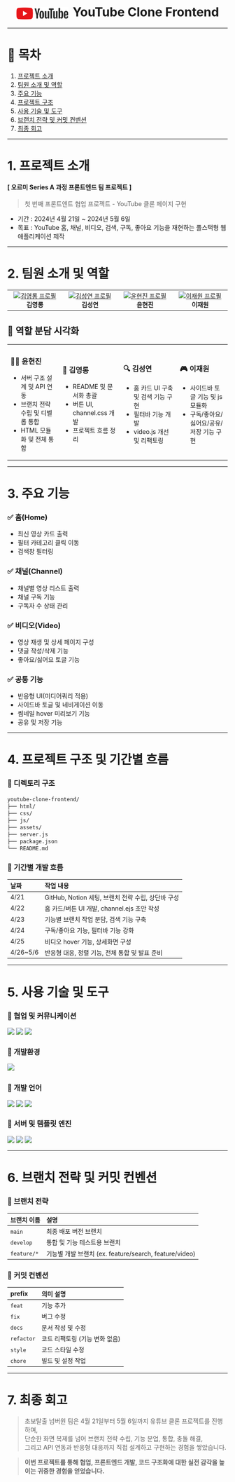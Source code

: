 <div align="center">
  <h1><img src="./assets/img/youtubelogo.png" width="120px" style="vertical-align: middle; margin-right: 3px;"> YouTube Clone Frontend</h1>
</div>

---

# 📍 목차

1. [프로젝트 소개](#1)
2. [팀원 소개 및 역할](#2)
3. [주요 기능](#3)
4. [프로젝트 구조](#4)
5. [사용 기술 및 도구](#5)
6. [브랜치 전략 및 커밋 컨벤션](#6)
7. [최종 회고](#7)

---

# 1. 프로젝트 소개

#### [ 오르미 Series A 과정 프론트엔드 팀 프로젝트 ]

> 첫 번째 프론트엔트 협업 프로젝트 - YouTube 클론 페이지 구현

- 기간 : 2024년 4월 21일 ~ 2024년 5월 6일
- 목표 : YouTube 홈, 채널, 비디오, 검색, 구독, 좋아요 기능을 재현하는 풀스택형 웹 애플리케이션 제작

---

# 2. 팀원 소개 및 역할

<table>
  <tr>
    <td align="center" width="150px">
      <a href="https://github.com/KIMYOUNGLONG" target="_blank">
        <img src="https://avatars.githubusercontent.com/u/206796619?v=4" width="100px" alt="김영롱 프로필"/></a><br/><b>김영롱</b>
    </td>
    <td align="center" width="150px">
      <a href="https://github.com/sungyeonkim27" target="_blank">
        <img src="https://avatars.githubusercontent.com/u/192389552?v=4" width="100px" alt="김성연 프로필"/></a><br/><b>김성연</b>
    </td>
    <td align="center" width="150px">
      <a href="https://github.com/yoonhyunjin02" target="_blank">
        <img src="https://avatars.githubusercontent.com/u/97629676?v=4" width="100px" alt="윤현진 프로필"/></a><br/><b>윤현진</b>
    </td>
    <td align="center" width="150px">
      <a href="https://github.com/jwljwljwl" target="_blank">
        <img src="https://avatars.githubusercontent.com/u/206796485?v=4" width="100px" alt="이재원 프로필"/></a><br/><b>이재원</b>
    </td>
  </tr>
</table>

## 🧩 역할 분담 시각화

<table>
  <tr>
    <td>
      <h3>🧑‍💻 윤현진</h3>
      <ul>
        <li>서버 구조 설계 및 API 연동</li>
        <li>브랜치 전략 수립 및 디벨롭 통합</li>
        <li>HTML 모듈화 및 전체 통합</li>
      </ul>
    </td>
    <td>
      <h3>📝 김영롱</h3>
      <ul>
        <li>README 및 문서화 총괄</li>
        <li>버튼 UI, channel.css 개발</li>
        <li>프로젝트 흐름 정리</li>
      </ul>
    </td>
    <td>
      <h3>🔍 김성연</h3>
      <ul>
        <li>홈 카드 UI 구축 및 검색 기능 구현</li>
        <li>필터바 기능 개발</li>
        <li>video.js 개선 및 리팩토링</li>
      </ul>
    </td>
    <td>
      <h3>🎮 이재원</h3>
      <ul>
        <li>사이드바 토글 기능 및 js 모듈화</li>
        <li>구독/좋아요/싫어요/공유/저장 기능 구현</li>
      </ul>
    </td>
  </tr>
</table>

---

# 3. 주요 기능

### ✅ 홈(Home)
- 최신 영상 카드 출력
- 필터 카테고리 클릭 이동
- 검색창 필터링

### ✅ 채널(Channel)
- 채널별 영상 리스트 출력
- 채널 구독 기능
- 구독자 수 상태 관리

### ✅ 비디오(Video)
- 영상 재생 및 상세 페이지 구성
- 댓글 작성/삭제 기능
- 좋아요/싫어요 토글 기능

### ✅ 공통 기능
- 반응형 UI(미디어쿼리 적용)
- 사이드바 토글 및 네비게이션 이동
- 썸네일 hover 미리보기 기능
- 공유 및 저장 기능

---

# 4. 프로젝트 구조 및 기간별 흐름

### 📂 디렉토리 구조

```
youtube-clone-frontend/
├── html/
├── css/
├── js/
├── assets/
├── server.js
├── package.json
└── README.md
```

### 📅 기간별 개발 흐름

| 날짜 | 작업 내용 |
|:----|:----------|
| 4/21 | GitHub, Notion 세팅, 브랜치 전략 수립, 상단바 구성 |
| 4/22 | 홈 카드/버튼 UI 개발, channel.ejs 초안 작성 |
| 4/23 | 기능별 브랜치 작업 분담, 검색 기능 구축 |
| 4/24 | 구독/좋아요 기능, 필터바 기능 강화 |
| 4/25 | 비디오 hover 기능, 상세화면 구성 |
| 4/26~5/6 | 반응형 대응, 정렬 기능, 전체 통합 및 발표 준비 |

---

# 5. 사용 기술 및 도구

### 🔹 협업 및 커뮤니케이션

<img src="https://img.shields.io/badge/GitHub-181717?style=for-the-badge&logo=github&logoColor=white"/>
<img src="https://img.shields.io/badge/Discord-5865F2?style=for-the-badge&logo=discord&logoColor=white"/>
<img src="https://img.shields.io/badge/Notion-000000?style=for-the-badge&logo=notion&logoColor=white"/>

### 🔹 개발환경

<img src="https://img.shields.io/badge/Visual%20Studio%20Code-007ACC?style=for-the-badge&logo=visualstudiocode&logoColor=white"/>

### 🔹 개발 언어

<img src="https://img.shields.io/badge/HTML5-E34F26?style=for-the-badge&logo=html5&logoColor=white"/>
<img src="https://img.shields.io/badge/CSS3-1572B6?style=for-the-badge&logo=css3&logoColor=white"/>
<img src="https://img.shields.io/badge/JavaScript-F7DF1E?style=for-the-badge&logo=javascript&logoColor=black"/>

### 🔹 서버 및 템플릿 엔진

<img src="https://img.shields.io/badge/Node.js-339933?style=for-the-badge&logo=nodedotjs&logoColor=white"/>
<img src="https://img.shields.io/badge/Express-000000?style=for-the-badge&logo=express&logoColor=white"/>
<img src="https://img.shields.io/badge/EJS-8A2BE2?style=for-the-badge&logo=ejs&logoColor=white"/>

---

# 6. 브랜치 전략 및 커밋 컨벤션

### 🔹 브랜치 전략

| 브랜치 이름 | 설명 |
|:------------|:------|
| `main` | 최종 배포 버전 브랜치 |
| `develop` | 통합 및 기능 테스트용 브랜치 |
| `feature/*` | 기능별 개발 브랜치 (ex. feature/search, feature/video) |

### 🔸 커밋 컨벤션

| prefix | 의미 설명 |
|:------|:-----------|
| `feat` | 기능 추가 |
| `fix` | 버그 수정 |
| `docs` | 문서 작성 및 수정 |
| `refactor` | 코드 리팩토링 (기능 변화 없음) |
| `style` | 코드 스타일 수정 |
| `chore` | 빌드 및 설정 작업 |

---

# 7. 최종 회고

> 초보탈출 넘버원 팀은 4월 21일부터 5월 6일까지 유튜브 클론 프로젝트를 진행하며,  
> 단순한 화면 복제를 넘어 브랜치 전략 수립, 기능 분업, 통합, 충돌 해결,  
> 그리고 API 연동과 반응형 대응까지 직접 설계하고 구현하는 경험을 쌓았습니다.

> **이번 프로젝트를 통해 협업, 프론트엔드 개발, 코드 구조화에 대한 실전 감각을 높이는 귀중한 경험을 얻었습니다.**
